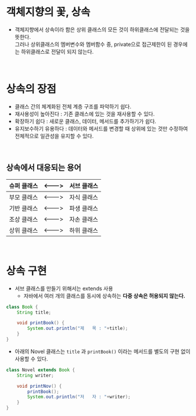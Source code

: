 # 객체지향의 꽃, 상속
 * 객체지향에서 상속이라 함은 상위 클래스의 모든 것이 하위클래스에 전달되는 것을 뜻한다.</br>
   그러나 상위클래스의 멤버변수와 멤버함수 중, private으로 접근제한이 된 경우에는 하위클래스로 전달이 되지 않는다.

</br>


# 상속의 장점
 * 클래스 간의 체계화된 전체 계층 구조를 파악하기 쉽다.
 * 재사용성이 높아진다 : 기존 클래스에 있는 것을 재사용할 수 있다.
 * 확장하기 쉽다 : 새로운 클래스, 데이터, 메서드를 추가하기가 쉽다.
 * 유지보수하기 유용하다 : 데이터와 메서드를 변경할 때 상위에 있는 것만 수정하여 전체적으로 일관성을 유지할 수 있다.
 
 </br>

 ## 상속에서 대응되는 용어
 |슈퍼 클래스|<--->|서브 클래스|
 |:--:|:--:|:--:|
 |부모 클래스|<--->|자식 클래스|
 |기반 클래스|<--->|파생 클래스|
 |조상 클래스|<--->|자손 클래스|
 |상위 클래스|<--->|하위 클래스|

</br>

# 상속 구현
 * 서브 클래스를 만들기 위해서는 extends 사용
    * 자바에서 여러 개의 클래스를 동시에 상속하는 **다중 상속은 허용되지 않는다.**
```java
class Book {
    String title;

    void printBook() {
        System.out.println("제   목 : "+title);
    }
}
```
 * 아래의 Novel 클래스는 `title` 과 `printBook()` 이라는 메서드를 별도의 구현 없이 사용할 수 있다.
```java
class Novel extends Book {
    String writer;

    void printNov() {
        printBook();
        System.out.println("저   자 : "+writer);
    }
}
```

